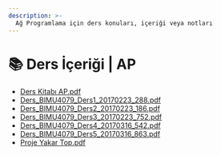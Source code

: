 ```yaml
---
description: >-
  Ağ Programlama için ders konuları, içeriği veya notları
---
```


# 📚 Ders İçeriği \| AP

<!--YPackage.YGitbookIntegration-tarafından-otomatik-oluşturulmuştur-->

- [Ders Kitabı AP.pdf](Ders%20Kitab%C4%B1%20AP.pdf)
- [Ders_BIMU4079_Ders1_20170223_288.pdf](Ders_BIMU4079_Ders1_20170223_288.pdf)
- [Ders_BIMU4079_Ders2_20170223_186.pdf](Ders_BIMU4079_Ders2_20170223_186.pdf)
- [Ders_BIMU4079_Ders3_20170223_752.pdf](Ders_BIMU4079_Ders3_20170223_752.pdf)
- [Ders_BIMU4079_Ders4_20170316_542.pdf](Ders_BIMU4079_Ders4_20170316_542.pdf)
- [Ders_BIMU4079_Ders5_20170316_863.pdf](Ders_BIMU4079_Ders5_20170316_863.pdf)
- [Proje Yakar Top.pdf](Proje%20Yakar%20Top.pdf)

<!--YPackage.YGitbookIntegration-tarafından-otomatik-oluşturulmuştur-->

